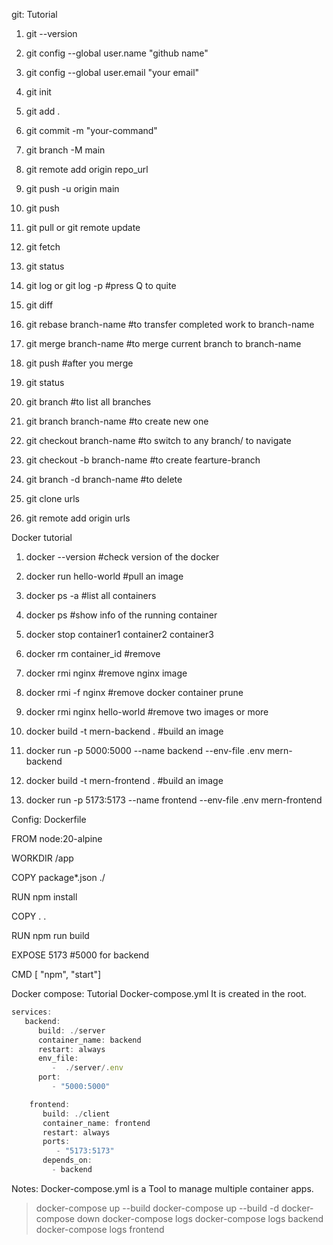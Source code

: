 git: Tutorial

1. git --version
1. git config --global user.name "github name"
1. git config --global user.email "your email"

1. git init
1. git add .
1. git commit -m "your-command"

1. git branch -M main
1. git remote add origin repo_url
1. git push -u origin main

1. git push
1. git pull     or git remote update
1. git fetch
1. git status
1. git log      or git log -p    #press Q to quite
1. git diff
1. git rebase branch-name  #to transfer completed work to branch-name

1. git merge branch-name  #to merge current branch to branch-name
1. git push    #after you merge

1. git status
1. git branch                                                            #to list all branches
1. git branch branch-name                                     #to create new one

1. git checkout branch-name       #to switch to any branch/ to navigate
1. git checkout -b branch-name  #to create fearture-branch
1. git branch -d branch-name  #to delete

1. git clone urls
1. git remote add origin urls


Docker tutorial

1. docker --version               #check version of the docker
1. docker run hello-world     #pull an image
1. docker ps -a                      #list all containers
1. docker ps                          #show info of the running container
1. docker stop container1 container2 container3
1. docker rm container_id     #remove
1. docker rmi nginx               #remove nginx image
1. docker rmi -f nginx           #remove docker container prune
1. docker rmi nginx hello-world  #remove two images or more

1. docker build -t mern-backend .    #build an image
1. docker run -p 5000:5000 --name backend --env-file .env mern-backend

1. docker build -t mern-frontend .    #build an image
1. docker run -p 5173:5173 --name frontend --env-file .env mern-frontend

Config: Dockerfile 

FROM node:20-alpine

WORKDIR /app

COPY package*.json ./

RUN npm install

COPY . .

RUN npm run build

EXPOSE 5173     #5000 for backend

CMD [ "npm", "start"]

Docker compose: Tutorial
Docker-compose.yml       It is created in the root.
```js
services:
   backend:
      build: ./server
      container_name: backend
      restart: always
      env_file:
         -  ./server/.env
      port:
         - "5000:5000"

    frontend:
       build: ./client
       container_name: frontend
       restart: always
       ports:
          - "5173:5173"
       depends_on:
         - backend

```
Notes: Docker-compose.yml is a Tool to manage multiple container apps.

> docker-compose up --build
> docker-compose up --build -d
> docker-compose down
> docker-compose logs
> docker-compose logs backend
> docker-compose logs frontend